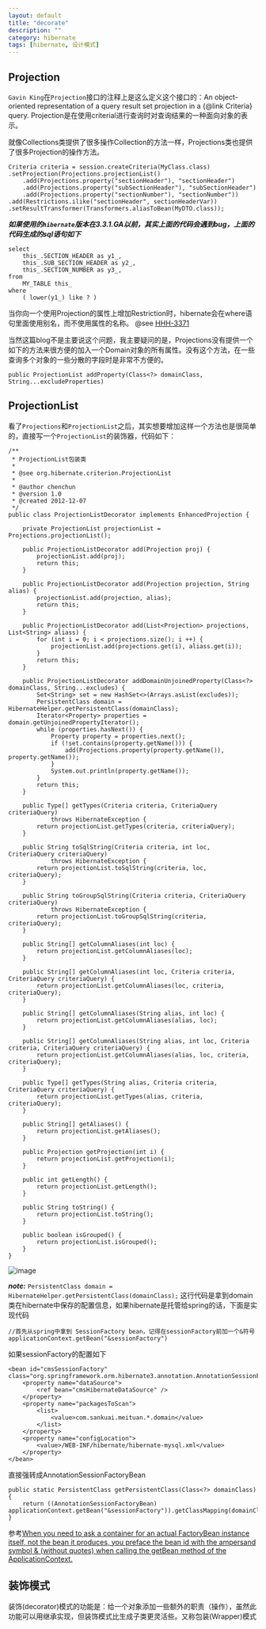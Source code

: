 ```yaml
---
layout: default
title: "decorate"
description: ""
category: hibernate
tags: [hibernate, 设计模式]
---
```


## Projection

`Gavin King`在`Projection`接口的注释上是这么定义这个接口的：An object-oriented representation of a query result set projection  in a {@link Criteria} query. Projection是在使用criterial进行查询时对查询结果的一种面向对象的表示。

就像Collections类提供了很多操作Collection的方法一样，Projections类也提供了很多Projection的操作方法。

	Criteria criteria = session.createCriteria(MyClass.class)
    .setProjection(Projections.projectionList()
        .add(Projections.property("sectionHeader"), "sectionHeader")
        .add(Projections.property("subSectionHeader"), "subSectionHeader")
        .add(Projections.property("sectionNumber"), "sectionNumber"))
    .add(Restrictions.ilike("sectionHeader", sectionHeaderVar)) 
    .setResultTransformer(Transformers.aliasToBean(MyDTO.class));
        
***如果使用的`hibernate`版本在3.3.1.GA以前，其实上面的代码会遇到bug，上面的代码生成的sql语句如下***  

    select
        this_.SECTION_HEADER as y1_,
        this_.SUB_SECTION_HEADER as y2_,
        this_.SECTION_NUMBER as y3_,
    from
        MY_TABLE this_
    where
        ( lower(y1_) like ? )  

当你向一个使用Projection的属性上增加Restriction时，hibernate会在where语句里面使用别名，而不使用属性的名称。
@see [HHH-3371](https://hibernate.onjira.com/browse/HHH-3371%3bjsessionid=aLJbC8zJhKhanJbr49?page=com.atlassian.jira.plugin.system.issuetabpanels%253Aall-tabpanel)

当然这篇blog不是主要说这个问题，我主要疑问的是，Projections没有提供一个如下的方法来很方便的加入一个Domain对象的所有属性。没有这个方法，在一些查询多个对象的一些分散的字段时是非常不方便的。

	public ProjectionList addProperty(Class<?> domainClass, String...excludeProperties)

## ProjectionList

看了`Projections`和`ProjectionList`之后，其实想要增加这样一个方法也是很简单的，直接写一个`ProjectionList`的装饰器，代码如下：

	/**
     * ProjectionList包装类
     *
     * @see org.hibernate.criterion.ProjectionList
     *
     * @author chenchun
     * @version 1.0
     * @created 2012-12-07
     */
    public class ProjectionListDecorator implements EnhancedProjection {
    
        private ProjectionList projectionList = Projections.projectionList();
    
        public ProjectionListDecorator add(Projection proj) {
            projectionList.add(proj);
            return this;
        }
    
        public ProjectionListDecorator add(Projection projection, String alias) {
            projectionList.add(projection, alias);
            return this;
        }
    
        public ProjectionListDecorator add(List<Projection> projections, List<String> aliass) {
            for (int i = 0; i < projections.size(); i ++) {
                projectionList.add(projections.get(i), aliass.get(i));
            }
            return this;
        }
    
        public ProjectionListDecorator addDomainUnjoinedProperty(Class<?> domainClass, String...excludes) {
            Set<String> set = new HashSet<>(Arrays.asList(excludes));
            PersistentClass domain = HibernateHelper.getPersistentClass(domainClass);
            Iterator<Property> properties = domain.getUnjoinedPropertyIterator();
            while (properties.hasNext()) {
                Property property = properties.next();
                if (!set.contains(property.getName())) {
                    add(Projections.property(property.getName()), property.getName());
                }
                System.out.println(property.getName());
            }
            return this;
        }
    
        public Type[] getTypes(Criteria criteria, CriteriaQuery criteriaQuery)
                throws HibernateException {
            return projectionList.getTypes(criteria, criteriaQuery);
        }
    
        public String toSqlString(Criteria criteria, int loc, CriteriaQuery criteriaQuery)
                throws HibernateException {
            return projectionList.toSqlString(criteria, loc, criteriaQuery);
        }
    
        public String toGroupSqlString(Criteria criteria, CriteriaQuery criteriaQuery)
                throws HibernateException {
            return projectionList.toGroupSqlString(criteria, criteriaQuery);
        }
    
        public String[] getColumnAliases(int loc) {
            return projectionList.getColumnAliases(loc);
        }
    
        public String[] getColumnAliases(int loc, Criteria criteria, CriteriaQuery criteriaQuery) {
            return projectionList.getColumnAliases(loc, criteria, criteriaQuery);
        }
    
        public String[] getColumnAliases(String alias, int loc) {
            return projectionList.getColumnAliases(alias, loc);
        }
    
        public String[] getColumnAliases(String alias, int loc, Criteria criteria, CriteriaQuery criteriaQuery) {
            return projectionList.getColumnAliases(alias, loc, criteria, criteriaQuery);
        }
    
        public Type[] getTypes(String alias, Criteria criteria, CriteriaQuery criteriaQuery) {
            return projectionList.getTypes(alias, criteria, criteriaQuery);
        }
    
        public String[] getAliases() {
            return projectionList.getAliases();
        }
    
        public Projection getProjection(int i) {
            return projectionList.getProjection(i);
        }
    
        public int getLength() {
            return projectionList.getLength();
        }
    
        public String toString() {
            return projectionList.toString();
        }
    
        public boolean isGrouped() {
            return projectionList.isGrouped();
        }
    }
            
![image](/images/decorate.png)        

***note:*** `PersistentClass domain = HibernateHelper.getPersistentClass(domainClass);`
这行代码是拿到domain类在hibernate中保存的配置信息，如果hibernate是托管给spring的话，下面是实现代码

	//首先从spring中拿到 SessionFactory bean，记得在sessionFactory前加一个&符号
	applicationContext.getBean("&sessionFactory")
	
如果sessionFactory的配置如下

	<bean id="cmsSessionFactory" class="org.springframework.orm.hibernate3.annotation.AnnotationSessionFactoryBean">
		<property name="dataSource">
			<ref bean="cmsHibernateDataSource" />
		</property>
		<property name="packagesToScan">
			<list>
				<value>com.sankuai.meituan.*.domain</value>
			</list>
		</property>
		<property name="configLocation">
			<value>/WEB-INF/hibernate/hibernate-mysql.xml</value>
		</property>
	</bean>

直接强转成AnnotationSessionFactoryBean	

	public static PersistentClass getPersistentClass(Class<?> domainClass) {
        return ((AnnotationSessionFactoryBean) applicationContext.getBean("&sessionFactory")).getClassMapping(domainClass.getName());
    }
	
参考[When you need to ask a container for an actual FactoryBean instance itself, not the bean it produces, you preface the bean id with the ampersand symbol & (without quotes) when calling the getBean method of the ApplicationContext.](http://stackoverflow.com/questions/2736100/how-can-i-get-the-hibernate-configuration-object-from-spring)	


## 装饰模式

装饰(decorator)模式的功能是：给一个对象添加一些额外的职责（操作），虽然此功能可以用继承实现，但装饰模式比生成子类更灵活些。又称包装(Wrapper)模式
